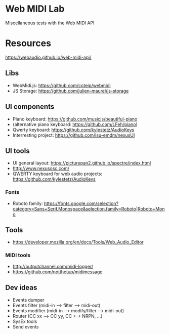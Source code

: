# Web MIDI Lab

Miscellaneous tests with the Web MIDI API

# Resources

https://webaudio.github.io/web-midi-api/

## Libs

- WebMidi.js: https://github.com/cotejp/webmidi
- JS Storage: https://github.com/julien-maurel/js-storage

## UI components

- Piano keyboard: https://github.com/musicjs/beautiful-piano
- (alternative piano keyboard: https://github.com/LFeh/piano)
- Qwerty keyboard: https://github.com/kylestetz/AudioKeys
- Interresting project: https://github.com/lsu-emdm/nexusUI

## UI tools

- UI general layout: https://picturepan2.github.io/spectre/index.html
- http://www.nexusosc.com/
- QWERTY keyboard for web audio projects: https://github.com/kylestetz/AudioKeys

### Fonts

- Roboto family: https://fonts.google.com/selection?category=Sans+Serif,Monospace&selection.family=Roboto|Roboto+Mono

## Tools

- https://developer.mozilla.org/en/docs/Tools/Web_Audio_Editor

### MIDI tools

- http://outputchannel.com/midi-logger/
- ~~https://github.com/notthetup/midimessage~~



## Dev ideas

- Events dumper
- Events filter (midi-in --> filter --> midi-out)
- Events modifier (midi-in --> modify/filter --> midi-out)
- Router (CC xx --> CC yy, CC <--> NRPN, ...)
- SysEx tools
- Send events
